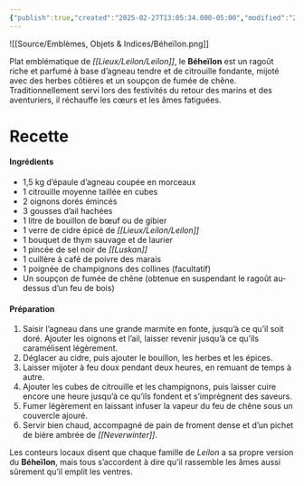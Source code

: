 ```yaml
---
{"publish":true,"created":"2025-02-27T13:05:34.000-05:00","modified":"2025-02-27T13:05:34.471-05:00","cssclasses":""}
---
```



![[Source/Emblèmes, Objets & Indices/Béheïlon.png]]

Plat emblématique de *[[Lieux/Leilon/Leilon]]*, le **Béheïlon** est un ragoût riche et parfumé à base d’agneau tendre et de citrouille fondante, mijoté avec des herbes côtières et un soupçon de fumée de chêne. Traditionnellement servi lors des festivités du retour des marins et des aventuriers, il réchauffe les cœurs et les âmes fatiguées.

# Recette

#### **Ingrédients**

- 1,5 kg d’épaule d’agneau coupée en morceaux
- 1 citrouille moyenne taillée en cubes
- 2 oignons dorés émincés
- 3 gousses d’ail hachées
- 1 litre de bouillon de bœuf ou de gibier
- 1 verre de cidre épicé de *[[Lieux/Leilon/Leilon]]*
- 1 bouquet de thym sauvage et de laurier
- 1 pincée de sel noir de *[[Luskan]]*
- 1 cuillère à café de poivre des marais
- 1 poignée de champignons des collines (facultatif)
- Un soupçon de fumée de chêne (obtenue en suspendant le ragoût au-dessus d’un feu de bois)

#### **Préparation**

1. Saisir l’agneau dans une grande marmite en fonte, jusqu’à ce qu’il soit doré. Ajouter les oignons et l’ail, laisser revenir jusqu’à ce qu’ils caramélisent légèrement.
2. Déglacer au cidre, puis ajouter le bouillon, les herbes et les épices.
3. Laisser mijoter à feu doux pendant deux heures, en remuant de temps à autre.
4. Ajouter les cubes de citrouille et les champignons, puis laisser cuire encore une heure jusqu’à ce qu’ils fondent et s’imprègnent des saveurs.
5. Fumer légèrement en laissant infuser la vapeur du feu de chêne sous un couvercle ajouré.
6. Servir bien chaud, accompagné de pain de froment dense et d’un pichet de bière ambrée de *[[Neverwinter]]*.

Les conteurs locaux disent que chaque famille de *Leilon* a sa propre version du **Béheïlon**, mais tous s’accordent à dire qu’il rassemble les âmes aussi sûrement qu’il emplit les ventres.